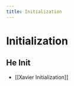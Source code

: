 ```yaml
---
title: Initialization
---
```


# Initialization

## He Init
- [[Xavier Initialization]]














































































